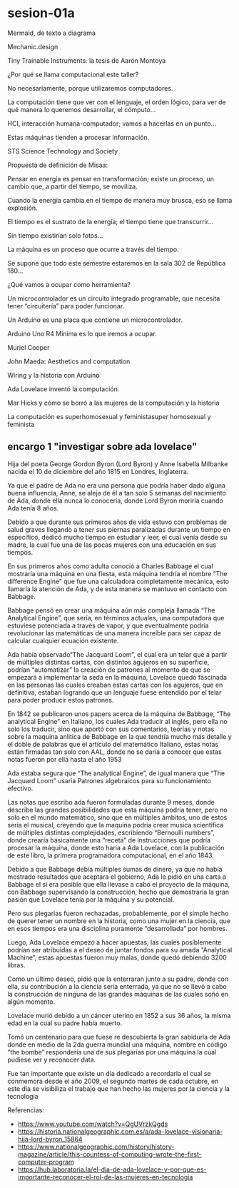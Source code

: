 # sesion-01a
Mermaid, de texto a diagrama

Mechanic.design 

Tiny Trainable Instruments: la tesis de Aarón Montoya

¿Por qué se llama computacional este taller?

No necesariamente, porque utilizaremos computadores.

La computación tiene que ver con el lenguaje, el orden lógico, para ver de qué manera lo queremos desarrollar, el cómputo…

HCI, interacción humana-computador; vamos a hacerlas en un punto…

Estas máquinas tienden a procesar información. 

STS Science Technology and Society

Propuesta de definición de Misaa:

Pensar en energía es pensar en transformación; existe un proceso, un cambio que, a partir del tiempo, se moviliza.

Cuando la energía cambia en el tiempo de manera muy brusca, eso se llama explosión.

El tiempo es el sustrato de la energía; el tiempo tiene que transcurrir…

Sin tiempo existirían solo fotos…

La máquina es un proceso que ocurre a través del tiempo.

Se supone que todo este semestre estaremos en la sala 302 de República 180…

¿Qué vamos a ocupar como herramienta?

Un microcontrolador es un circuito integrado programable, que necesita tener “circuitería” para poder funcionar.

Un Arduino es una placa que contiene un microcontrolador.

Arduino Uno R4 Minima es lo que iremos a ocupar.

Muriel Cooper

John Maeda: Aesthetics and computation

Wiring y la historia con Arduino

Ada Lovelace inventó la computación.

Mar Hicks y cómo se borró a las mujeres de la computación y la historia

La computación es superhomosexual y feministasuper homosexual y feminista

## encargo 1 "investigar sobre ada lovelace"

Hija del poeta George Gordon Byron (Lord Byron) y Anne Isabella Milbanke nacida el 10 de diciembre del año 1815 en Londres, Inglaterra.

Ya que el padre de Ada no era una persona que podría haber dado alguna buena influencia, Anne, se aleja de él a tan solo 5 semanas del nacimiento de Ada, donde ella nunca lo conocería, donde Lord Byron moriría cuando Ada tenía 8 años.

Debido a que durante sus primeros años de vida estuvo con problemas de salud graves llegando a tener sus piernas paralizadas durante un tiempo en específico, dedicó mucho tiempo en estudiar y leer, el cual venía desde su madre, la cual fue una de las pocas mujeres con una educación en sus tiempos.

En sus primeros años como adulta conoció a Charles Babbage el cual mostraría una máquina en una fiesta, esta máquina tendría el nombre “The difference Engine” que fue una calculadora completamente mecánica, esto llamaría la atención de Ada, y de esta manera se mantuvo en contacto con Babbage.

Babbage pensó en crear una máquina aún más compleja llamada “The Analytical Engine”, que sería, en términos actuales, una computadora que estuviese potenciada a través de vapor, y que eventualmente podría revolucionar las matemáticas de una manera increíble para ser capaz de calcular cualquier ecuación existente.

Ada había observado“The Jacquard Loom”, el cual era un telar que a partir de múltiples distintas cartas, con distintos agujeros en su superficie, podrían “automatizar” la creación de patrones al momento de que se empezará a implementar la seda en la máquina, Lovelace quedó fascinada en las personas las cuales creaban estas cartas con los agujeros, que en definitiva, estaban logrando que un lenguaje fuese entendido por el telar para poder producir estos patrones.

En 1842 se publicaron unos papers acerca de la máquina de Babbage, “The analytical Engine” en Italiano, los cuales Ada traducir al inglés, pero ella no solo los traducir, sino que aportó con sus comentarios, teorías y notas sobre la maquina anlitica de Babbage en la que tendría mucho más detalle y el doble de palabras que el artículo del matemático Italiano, estas notas están firmadas tan solo con AAL, donde no se daría a conocer que estas notas fueron por ella hasta el año 1953

Ada estaba segura que “The analytical Engine”, de igual manera que “The Jacquard Loom” usaria Patrones algebraicos para su funcionamiento efectivo.

Las notas que escribo ada fueron formuladas durante 9 meses, donde describe las grandes posibilidades que esta máquina podría tener, pero no solo en el mundo matemático, sino que en múltiples ámbitos, uno de estos seria el musical, creyendo que la maquina podria crear musica scientifica de múltiples distintas complejidades, escribiendo “Bernoulli numbers”, donde crearía básicamente una “receta” de instrucciones que podría procesar la máquina, donde esto haría a Ada Lovelace, con la publicación de este libro, la primera programadora computacional, en el año 1843.

Debido a que Babbage debía múltiples sumas de dinero, ya que no había mostrado resultados que aceptara el gobierno, Ada le pidió en una carta a Babbage el si era posible que ella llevase a cabo el proyecto de la máquina, con Babbage supervisando la construcción, hecho que demostraría la gran pasión que Lovelace tenía por la máquina y su potencial.

Pero sus plegarias fueron rechazadas, probablemente, por el simple hecho de querer tener un nombre en la historia, como una mujer en la ciencia, que en esos tiempos era una disciplina puramente “desarrollada” por hombres.

Luego, Ada Lovelace empezó a hacer apuestas, las cuales posiblemente podrían ser atribuidas a el deseo de juntar fondos para su amada “Analytical Machine”, estas apuestas fueron muy malas, donde quedó debiendo 3200 libras.

Como un último deseo, pidió que la enterraran junto a su padre, donde con ella, su contribución a la ciencia sería enterrada, ya que no se llevó a cabo la construcción de ninguna de las grandes máquinas de las cuales soñó en algún momento.

Lovelace murió debido a un cáncer uterino en 1852 a sus 36 años, la misma edad en la cual su padre había muerto. 

Tomó un centenario para que fuese re descubierta la gran sabiduría de Ada donde en medio de la 2da guerra mundial una máquina, nombre en código “the bombe” respondería una de sus plegarias por una máquina la cual pudiese ver y reconocer data.

Fue tan importante que existe un día dedicado a recordarla el cual se conmemora desde el año 2009, el segundo martes de cada octubre, en este dia se visibiliza el trabajo que han hecho las mujeres por la ciencia y la tecnología

Referencias:  
- https://www.youtube.com/watch?v=QgUVrzkQgds  
- https://historia.nationalgeographic.com.es/a/ada-lovelace-visionaria-hija-lord-byron_15864  
- https://www.nationalgeographic.com/history/history-magazine/article/this-countess-of-computing-wrote-the-first-computer-program  
- https://hub.laboratoria.la/el-dia-de-ada-lovelace-y-por-que-es-importante-reconocer-el-rol-de-las-mujeres-en-tecnologia  

